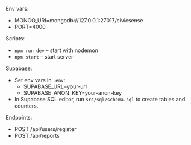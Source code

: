 Env vars:
- MONGO_URI=mongodb://127.0.0.1:27017/civicsense
- PORT=4000

Scripts:
- `npm run dev` – start with nodemon
- `npm start` – start server

Supabase:
- Set env vars in `.env`:
  - SUPABASE_URL=your-url
  - SUPABASE_ANON_KEY=your-anon-key
- In Supabase SQL editor, run `src/sql/schema.sql` to create tables and counters.

Endpoints:
- POST /api/users/register
- POST /api/reports

